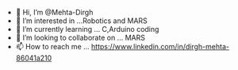 - 👋 Hi, I’m @Mehta-Dirgh
- 👀 I’m interested in ...Robotics and MARS
- 🌱 I’m currently learning ... C,Arduino coding
- 💞️ I’m looking to collaborate on ... MARS
- 📫 How to reach me ... https://www.linkedin.com/in/dirgh-mehta-86041a210

<!---
Mehta-Dirgh/Mehta-Dirgh is a ✨ special ✨ repository because its `README.md` (this file) appears on your GitHub profile.
You can click the Preview link to take a look at your changes.
--->
